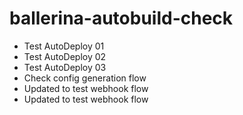 # ballerina-autobuild-check

- Test AutoDeploy 01
- Test AutoDeploy 02
- Test AutoDeploy 03
- Check config generation flow
- Updated to test webhook flow
- Updated to test webhook flow
